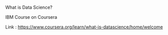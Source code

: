 What is Data Science?

IBM Course on Coursera

Link : https://www.coursera.org/learn/what-is-datascience/home/welcome
